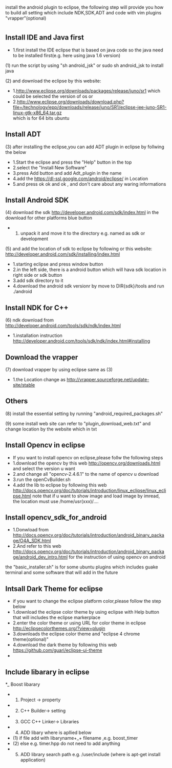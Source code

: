 #
install the android plugin to eclipse, the following step will 
provide you how to build all setting which include NDK,SDK,ADT and code with vim plugins "vrapper"(optional)
#
Install IDE and Java first
-----------------
* 1.first install the IDE eclipse that is based on java code so the java need to be installed first(e.g. here using java 1.6 version)

(1) run the script by using "sh android_jsk" or sudo sh android_jsk to install java

(2) and download the eclipse by this website:

* 1.http://www.eclipse.org/downloads/packages/release/juno/sr1  which could be selected the version of os
or 
* 2.http://www.eclipse.org/downloads/download.php?file=/technology/epp/downloads/release/juno/SR1/eclipse-jee-juno-SR1-linux-gtk-x86_64.tar.gz  
which is for 64 bits ubuntu

Install ADT
-----------
(3) after installing the eclipse,you can add ADT plugin in eclipse by follwing the below
* 1.Start the eclipse and press the "Help" button in the top
* 2.select the "Install New Software"
* 3.press Add button and add Adt_plugin in the name
* 4.add the https://dl-ssl.google.com/android/eclipse/ in Location
* 5.and press ok ok and ok , and don't care about any waring informations

Install Android SDK
-------------------
(4) download the sdk http://developer.android.com/sdk/index.html in the download for other platforms blue button
* 1. unpack it and move it to the directory e.g. named as sdk or development

(5) and add the location of sdk to eclipse by following or this website: http://developer.android.com/sdk/installing/index.html
* 1.starting eclipse and press window button
* 2.in the left side, there is a android button which will hava sdk location in right side or sdk button
* 3.add sdk directory to it
* 4.download the android sdk versionr by move to DIR{sdk}/tools and run ./android

Install NDK for C++
-------------------
(6) ndk download from http://developer.android.com/tools/sdk/ndk/index.html
* 1.installation instruction http://developer.android.com/tools/sdk/ndk/index.html#installing

Download the vrapper
-------------------
(7) download vrapper by using eclipse same as (3)
* 1.the Location change as http://vrapper.sourceforge.net/update-site/stable

Others
------
(8) install the essential setting by running "android_required_packages.sh"

(9) some install web site can refer to "plugin_download_web.txt" and change location by the website which in txt

Install Opencv in eclipse
-------------------------
* If you want to install opencv on eclipse,please follw the following steps
* 1.download the opencv by this web http://opencv.org/downloads.html and select the version u want
* 2.and change all "opencv-2.4.6.1" to the name of opencv u download
* 3.run the openCvBuilder.sh 
* 4.add the lib to eclipse by following this web http://docs.opencv.org/doc/tutorials/introduction/linux_eclipse/linux_eclipse.html 
    note that if u want to show image and load image by imread, the location must use /home/usr(xxx)/....

 Install opencv_sdk_for_android
------------------------------
* 1.Donwload from http://docs.opencv.org/doc/tutorials/introduction/android_binary_package/O4A_SDK.html
* 2.And refer to this web http://docs.opencv.org/doc/tutorials/introduction/android_binary_package/android_dev_intro.html 
  for the instruction of using opencv on android


the "basic_installer.sh" is for some ubuntu plugins which includes guake terminal and some software that will add in the future

Intsall Dark Theme for eclipse
------------------------------
* if you want to change the eclipse platform color,please follow the step below
* 1.download the eclipse color theme by using eclipse with Help button that will includes the eclipse markerplace
* 2.enter the color theme or using URL for color theme in eclipse http://eclipsecolorthemes.org/?view=plugin
* 3.downloads the eclipse color theme and "eclipse 4 chrome theme(optional)"
* 4.download the dark theme by following this web https://github.com/guari/eclipse-ui-theme
*

Include libarary in eclipse
---------------------------

*_ Boost libarary
* 1. Project -> property
* 2. C++ Builder-> setting
* 3. GCC C++ Linker-> Libraries 
* 4. ADD libary where is apllied below
* (1) if file add with libaryname+_+ filename ,e.g. boost_timer
* (2) else e.g. timer.hpp do not need to add anything
* 5. ADD library search path e.g. /user/include (where is apt-get install application)



 


